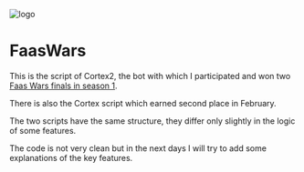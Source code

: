 ![logo](https://user-images.githubusercontent.com/16895991/126682823-f993639d-0f96-45c0-8ced-7f1609b9278b.png)
# FaasWars

This is the script of Cortex2, the bot with which I participated and won two [Faas Wars finals in season 1](https://nimbella.com/blog/results-and-feedback-of-faas-wars-may-the-faas-be-with-you).

There is also the Cortex script which earned second place in February.

The two scripts have the same structure, they differ only slightly in the logic of some features.

The code is not very clean but in the next days I will try to add some explanations of the key features.

